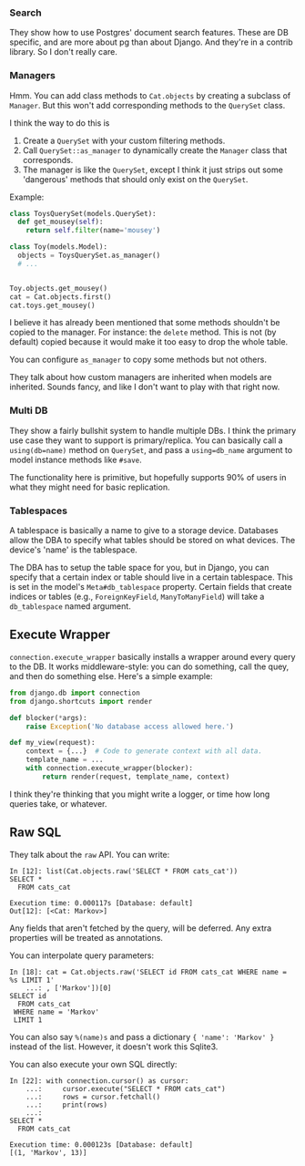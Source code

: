 ### Search

They show how to use Postgres' document search features. These are DB
specific, and are more about pg than about Django. And they're in a
contrib library. So I don't really care.

### Managers

Hmm. You can add class methods to `Cat.objects` by creating a subclass
of `Manager`. But this won't add corresponding methods to the `QuerySet`
class.

I think the way to do this is

1. Create a `QuerySet` with your custom filtering methods.
2. Call `QuerySet::as_manager` to dynamically create the `Manager` class
   that corresponds.
3. The manager is like the `QuerySet`, except I think it just strips out
   some 'dangerous' methods that should only exist on the `QuerySet`.

Example:

```python
class ToysQuerySet(models.QuerySet):
  def get_mousey(self):
    return self.filter(name='mousey')

class Toy(models.Model):
  objects = ToysQuerySet.as_manager()
  # ...


Toy.objects.get_mousey()
cat = Cat.objects.first()
cat.toys.get_mousey()
```

I believe it has already been mentioned that some methods shouldn't be
copied to the manager. For instance: the `delete` method. This is not
(by default) copied because it would make it too easy to drop the whole
table.

You can configure `as_manager` to copy some methods but not others.

They talk about how custom managers are inherited when models are
inherited. Sounds fancy, and like I don't want to play with that right
now.

### Multi DB

They show a fairly bullshit system to handle multiple DBs. I think the
primary use case they want to support is primary/replica. You can
basically call a `using(db=name)` method on `QuerySet`, and pass a
`using=db_name` argument to model instance methods like `#save`.

The functionality here is primitive, but hopefully supports 90% of users
in what they might need for basic replication.

### Tablespaces

A tablespace is basically a name to give to a storage device. Databases
allow the DBA to specify what tables should be stored on what devices.
The device's 'name' is the tablespace.

The DBA has to setup the table space for you, but in Django, you can
specify that a certain index or table should live in a certain
tablespace. This is set in the model's `Meta#db_tablespace` property.
Certain fields that create indices or tables (e.g., `ForeignKeyField`,
`ManyToManyField`) will take a `db_tablespace` named argument.

## Execute Wrapper

`connection.execute_wrapper` basically installs a wrapper around every
query to the DB. It works middleware-style: you can do something, call
the quey, and then do something else. Here's a simple example:

```python
from django.db import connection
from django.shortcuts import render

def blocker(*args):
    raise Exception('No database access allowed here.')

def my_view(request):
    context = {...}  # Code to generate context with all data.
    template_name = ...
    with connection.execute_wrapper(blocker):
        return render(request, template_name, context)
```

I think they're thinking that you might write a logger, or time how long
queries take, or whatever.

## Raw SQL

They talk about the `raw` API. You can write:

```ipython
In [12]: list(Cat.objects.raw('SELECT * FROM cats_cat'))
SELECT *
  FROM cats_cat

Execution time: 0.000117s [Database: default]
Out[12]: [<Cat: Markov>]
```

Any fields that aren't fetched by the query, will be deferred. Any extra
properties will be treated as annotations.

You can interpolate query parameters:

```ipython
In [18]: cat = Cat.objects.raw('SELECT id FROM cats_cat WHERE name = %s LIMIT 1'
    ...: , ['Markov'])[0]
SELECT id
  FROM cats_cat
 WHERE name = 'Markov'
 LIMIT 1
```

You can also say `%(name)s` and pass a dictionary `{ 'name': 'Markov'
}` instead of the list. However, it doesn't work this Sqlite3.

You can also execute your own SQL directly:

```ipython
In [22]: with connection.cursor() as cursor:
    ...:     cursor.execute("SELECT * FROM cats_cat")
    ...:     rows = cursor.fetchall()
    ...:     print(rows)
    ...:
SELECT *
  FROM cats_cat

Execution time: 0.000123s [Database: default]
[(1, 'Markov', 13)]
```
